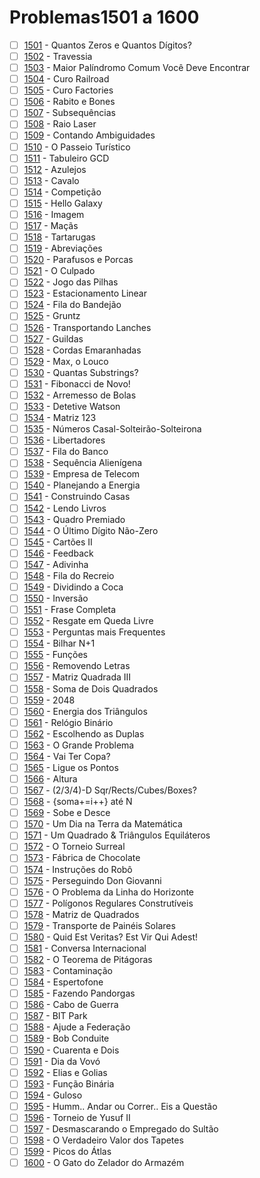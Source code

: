 # Problemas1501 a 1600

  - [ ] [1501](https://www.urionlinejudge.com.br/judge/pt/problems/view/1501) - Quantos Zeros e Quantos Dígitos?
  - [ ] [1502](https://www.urionlinejudge.com.br/judge/pt/problems/view/1502) - Travessia
  - [ ] [1503](https://www.urionlinejudge.com.br/judge/pt/problems/view/1503) - Maior Palíndromo Comum Você Deve Encontrar
  - [ ] [1504](https://www.urionlinejudge.com.br/judge/pt/problems/view/1504) - Curo Railroad
  - [ ] [1505](https://www.urionlinejudge.com.br/judge/pt/problems/view/1505) - Curo Factories
  - [ ] [1506](https://www.urionlinejudge.com.br/judge/pt/problems/view/1506) - Rabito e Bones
  - [ ] [1507](https://www.urionlinejudge.com.br/judge/pt/problems/view/1507) - Subsequências
  - [ ] [1508](https://www.urionlinejudge.com.br/judge/pt/problems/view/1508) - Raio Laser
  - [ ] [1509](https://www.urionlinejudge.com.br/judge/pt/problems/view/1509) - Contando Ambiguidades
  - [ ] [1510](https://www.urionlinejudge.com.br/judge/pt/problems/view/1510) - O Passeio Turístico
  - [ ] [1511](https://www.urionlinejudge.com.br/judge/pt/problems/view/1511) - Tabuleiro GCD
  - [ ] [1512](https://www.urionlinejudge.com.br/judge/pt/problems/view/1512) - Azulejos
  - [ ] [1513](https://www.urionlinejudge.com.br/judge/pt/problems/view/1513) - Cavalo
  - [ ] [1514](https://www.urionlinejudge.com.br/judge/pt/problems/view/1514) - Competição
  - [ ] [1515](https://www.urionlinejudge.com.br/judge/pt/problems/view/1515) - Hello Galaxy
  - [ ] [1516](https://www.urionlinejudge.com.br/judge/pt/problems/view/1516) - Imagem
  - [ ] [1517](https://www.urionlinejudge.com.br/judge/pt/problems/view/1517) - Maçãs
  - [ ] [1518](https://www.urionlinejudge.com.br/judge/pt/problems/view/1518) - Tartarugas
  - [ ] [1519](https://www.urionlinejudge.com.br/judge/pt/problems/view/1519) - Abreviações
  - [ ] [1520](https://www.urionlinejudge.com.br/judge/pt/problems/view/1520) - Parafusos e Porcas
  - [ ] [1521](https://www.urionlinejudge.com.br/judge/pt/problems/view/1521) - O Culpado
  - [ ] [1522](https://www.urionlinejudge.com.br/judge/pt/problems/view/1522) - Jogo das Pilhas
  - [ ] [1523](https://www.urionlinejudge.com.br/judge/pt/problems/view/1523) - Estacionamento Linear
  - [ ] [1524](https://www.urionlinejudge.com.br/judge/pt/problems/view/1524) - Fila do Bandejão
  - [ ] [1525](https://www.urionlinejudge.com.br/judge/pt/problems/view/1525) - Gruntz
  - [ ] [1526](https://www.urionlinejudge.com.br/judge/pt/problems/view/1526) - Transportando Lanches
  - [ ] [1527](https://www.urionlinejudge.com.br/judge/pt/problems/view/1527) - Guildas
  - [ ] [1528](https://www.urionlinejudge.com.br/judge/pt/problems/view/1528) - Cordas Emaranhadas
  - [ ] [1529](https://www.urionlinejudge.com.br/judge/pt/problems/view/1529) - Max, o Louco
  - [ ] [1530](https://www.urionlinejudge.com.br/judge/pt/problems/view/1530) - Quantas Substrings?
  - [ ] [1531](https://www.urionlinejudge.com.br/judge/pt/problems/view/1531) - Fibonacci de Novo!
  - [ ] [1532](https://www.urionlinejudge.com.br/judge/pt/problems/view/1532) - Arremesso de Bolas
  - [ ] [1533](https://www.urionlinejudge.com.br/judge/pt/problems/view/1533) - Detetive Watson
  - [ ] [1534](https://www.urionlinejudge.com.br/judge/pt/problems/view/1534) - Matriz 123
  - [ ] [1535](https://www.urionlinejudge.com.br/judge/pt/problems/view/1535) - Números Casal-Solteirão-Solteirona
  - [ ] [1536](https://www.urionlinejudge.com.br/judge/pt/problems/view/1536) - Libertadores
  - [ ] [1537](https://www.urionlinejudge.com.br/judge/pt/problems/view/1537) - Fila do Banco
  - [ ] [1538](https://www.urionlinejudge.com.br/judge/pt/problems/view/1538) - Sequência Alienígena
  - [ ] [1539](https://www.urionlinejudge.com.br/judge/pt/problems/view/1539) - Empresa de Telecom
  - [ ] [1540](https://www.urionlinejudge.com.br/judge/pt/problems/view/1540) - Planejando a Energia
  - [ ] [1541](https://www.urionlinejudge.com.br/judge/pt/problems/view/1541) - Construindo Casas
  - [ ] [1542](https://www.urionlinejudge.com.br/judge/pt/problems/view/1542) - Lendo Livros
  - [ ] [1543](https://www.urionlinejudge.com.br/judge/pt/problems/view/1543) - Quadro Premiado
  - [ ] [1544](https://www.urionlinejudge.com.br/judge/pt/problems/view/1544) - O Último Dígito Não-Zero
  - [ ] [1545](https://www.urionlinejudge.com.br/judge/pt/problems/view/1545) - Cartões II
  - [ ] [1546](https://www.urionlinejudge.com.br/judge/pt/problems/view/1546) - Feedback
  - [ ] [1547](https://www.urionlinejudge.com.br/judge/pt/problems/view/1547) - Adivinha
  - [ ] [1548](https://www.urionlinejudge.com.br/judge/pt/problems/view/1548) - Fila do Recreio
  - [ ] [1549](https://www.urionlinejudge.com.br/judge/pt/problems/view/1549) - Dividindo a Coca
  - [ ] [1550](https://www.urionlinejudge.com.br/judge/pt/problems/view/1550) - Inversão
  - [ ] [1551](https://www.urionlinejudge.com.br/judge/pt/problems/view/1551) - Frase Completa
  - [ ] [1552](https://www.urionlinejudge.com.br/judge/pt/problems/view/1552) - Resgate em Queda Livre
  - [ ] [1553](https://www.urionlinejudge.com.br/judge/pt/problems/view/1553) - Perguntas mais Frequentes
  - [ ] [1554](https://www.urionlinejudge.com.br/judge/pt/problems/view/1554) - Bilhar N+1
  - [ ] [1555](https://www.urionlinejudge.com.br/judge/pt/problems/view/1555) - Funções
  - [ ] [1556](https://www.urionlinejudge.com.br/judge/pt/problems/view/1556) - Removendo Letras
  - [ ] [1557](https://www.urionlinejudge.com.br/judge/pt/problems/view/1557) - Matriz Quadrada III
  - [ ] [1558](https://www.urionlinejudge.com.br/judge/pt/problems/view/1558) - Soma de Dois Quadrados
  - [ ] [1559](https://www.urionlinejudge.com.br/judge/pt/problems/view/1559) - 2048
  - [ ] [1560](https://www.urionlinejudge.com.br/judge/pt/problems/view/1560) - Energia dos Triângulos
  - [ ] [1561](https://www.urionlinejudge.com.br/judge/pt/problems/view/1561) - Relógio Binário
  - [ ] [1562](https://www.urionlinejudge.com.br/judge/pt/problems/view/1562) - Escolhendo as Duplas
  - [ ] [1563](https://www.urionlinejudge.com.br/judge/pt/problems/view/1563) - O Grande Problema
  - [ ] [1564](https://www.urionlinejudge.com.br/judge/pt/problems/view/1564) - Vai Ter Copa?
  - [ ] [1565](https://www.urionlinejudge.com.br/judge/pt/problems/view/1565) - Ligue os Pontos
  - [ ] [1566](https://www.urionlinejudge.com.br/judge/pt/problems/view/1566) - Altura
  - [ ] [1567](https://www.urionlinejudge.com.br/judge/pt/problems/view/1567) - (2/3/4)-D Sqr/Rects/Cubes/Boxes?
  - [ ] [1568](https://www.urionlinejudge.com.br/judge/pt/problems/view/1568) - {soma+=i++} até N
  - [ ] [1569](https://www.urionlinejudge.com.br/judge/pt/problems/view/1569) - Sobe e Desce
  - [ ] [1570](https://www.urionlinejudge.com.br/judge/pt/problems/view/1570) - Um Dia na Terra da Matemática
  - [ ] [1571](https://www.urionlinejudge.com.br/judge/pt/problems/view/1571) - Um Quadrado &amp; Triângulos Equiláteros
  - [ ] [1572](https://www.urionlinejudge.com.br/judge/pt/problems/view/1572) - O Torneio Surreal
  - [ ] [1573](https://www.urionlinejudge.com.br/judge/pt/problems/view/1573) - Fábrica de Chocolate
  - [ ] [1574](https://www.urionlinejudge.com.br/judge/pt/problems/view/1574) - Instruções do Robô
  - [ ] [1575](https://www.urionlinejudge.com.br/judge/pt/problems/view/1575) - Perseguindo Don Giovanni
  - [ ] [1576](https://www.urionlinejudge.com.br/judge/pt/problems/view/1576) - O Problema da Linha do Horizonte
  - [ ] [1577](https://www.urionlinejudge.com.br/judge/pt/problems/view/1577) - Polígonos Regulares Construtíveis
  - [ ] [1578](https://www.urionlinejudge.com.br/judge/pt/problems/view/1578) - Matriz de Quadrados
  - [ ] [1579](https://www.urionlinejudge.com.br/judge/pt/problems/view/1579) - Transporte de Painéis Solares
  - [ ] [1580](https://www.urionlinejudge.com.br/judge/pt/problems/view/1580) - Quid Est Veritas? Est Vir Qui Adest!
  - [ ] [1581](https://www.urionlinejudge.com.br/judge/pt/problems/view/1581) - Conversa Internacional
  - [ ] [1582](https://www.urionlinejudge.com.br/judge/pt/problems/view/1582) - O Teorema de Pitágoras
  - [ ] [1583](https://www.urionlinejudge.com.br/judge/pt/problems/view/1583) - Contaminação
  - [ ] [1584](https://www.urionlinejudge.com.br/judge/pt/problems/view/1584) - Espertofone
  - [ ] [1585](https://www.urionlinejudge.com.br/judge/pt/problems/view/1585) - Fazendo Pandorgas
  - [ ] [1586](https://www.urionlinejudge.com.br/judge/pt/problems/view/1586) - Cabo de Guerra
  - [ ] [1587](https://www.urionlinejudge.com.br/judge/pt/problems/view/1587) - BIT Park
  - [ ] [1588](https://www.urionlinejudge.com.br/judge/pt/problems/view/1588) - Ajude a Federação
  - [ ] [1589](https://www.urionlinejudge.com.br/judge/pt/problems/view/1589) - Bob Conduite
  - [ ] [1590](https://www.urionlinejudge.com.br/judge/pt/problems/view/1590) - Cuarenta e Dois
  - [ ] [1591](https://www.urionlinejudge.com.br/judge/pt/problems/view/1591) - Dia da Vovó
  - [ ] [1592](https://www.urionlinejudge.com.br/judge/pt/problems/view/1592) - Elias e Golias
  - [ ] [1593](https://www.urionlinejudge.com.br/judge/pt/problems/view/1593) - Função Binária
  - [ ] [1594](https://www.urionlinejudge.com.br/judge/pt/problems/view/1594) - Guloso
  - [ ] [1595](https://www.urionlinejudge.com.br/judge/pt/problems/view/1595) - Humm.. Andar ou Correr.. Eis a Questão
  - [ ] [1596](https://www.urionlinejudge.com.br/judge/pt/problems/view/1596) - Torneio de Yusuf II
  - [ ] [1597](https://www.urionlinejudge.com.br/judge/pt/problems/view/1597) - Desmascarando o Empregado do Sultão
  - [ ] [1598](https://www.urionlinejudge.com.br/judge/pt/problems/view/1598) - O Verdadeiro Valor dos Tapetes
  - [ ] [1599](https://www.urionlinejudge.com.br/judge/pt/problems/view/1599) - Picos do Átlas
  - [ ] [1600](https://www.urionlinejudge.com.br/judge/pt/problems/view/1600) - O Gato do Zelador do Armazém